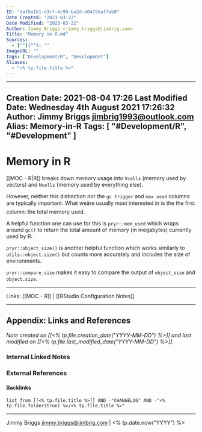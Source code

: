 ```yaml
---
ID: "daf0a1b1-d3cf-4c99-ba2d-b0475baf7ab8"
Date Created: "2023-03-22"
Date Modified: "2023-03-22"
Author: Jimmy Briggs <jimmy.briggs@jimbrig.com>
Title: "Memory in R.md"
Sources: 
  - [""](""): ""
ImageURL: ""
Tags: ["Development/R", "Development"]
Aliases:
  - "<% tp.file.title %>"
---
```


---
Creation Date: 2021-08-04 17:26
Last Modified Date: Wednesday 4th August 2021 17:26:32
Author: Jimmy Briggs <jimbrig1993@outlook.com>
Alias: Memory-in-R
Tags: [ "#Development/R", "#Development" ]
---

# Memory in R

[[MOC - R|R]] breaks down memory usage into `Vcells` (memory used by vectors) and `Ncells` (memory used by everything else).

However, neither this distinction nor the `gc trigger` and `max used` columns are typically important. What weâre usually most interested in is the the first column: the total memory used.

A helpful function one can use for this is `pryr::mem_used` which wraps around `gc()` to return the total amount of memory (in megabytes) currently used by R.

`pryr::object_size()` is another helpful function which works similarly to `utils::object.size()` but counts more accurately and includes the size of environments. 

`pryr::compare_size` makes it easy to compare the output of `object_size` and `object.size`.

***

Links: [[MOC - R]] | [[RStudio Configuration Notes]]

***

## Appendix: Links and References

*Note created on [[<% tp.file.creation_date("YYYY-MM-DD") %>]] and last modified on [[<% tp.file.last_modified_date("YYYY-MM-DD") %>]].*

### Internal Linked Notes

### External References

#### Backlinks

```dataview
list from [[<% tp.file.title %>]] AND -"CHANGELOG" AND -"<% tp.file.folder(true) %>/<% tp.file.title %>"
```


***

Jimmy Briggs <jimmy.briggs@jimbrig.com> | <% tp.date.now("YYYY") %>